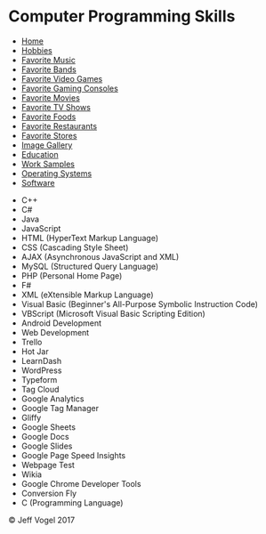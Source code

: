 <head>
		<link href="styles/Website About Me - main.css" rel="stylesheet"/>
	</head>
	<body onload = "ComputerProgrammingSkillsProcess()">
		<div class = "header">
			<h1>Computer Programming Skills</h1>
		</div>
		<div class = "nav">
			<ul>
					<li><a href="Website About Me - Main.md">Home</a></li>
					<li><a href="Website About Me - Hobbies.md">Hobbies</a></li>
					<li><a href="Website About Me - Favorite Music.md">Favorite Music</a></li>
					<li><a href="Website About Me - Favorite Bands.md">Favorite Bands</a></li>
					<li><a href="Website About Me - Favorite Video Games.md">Favorite Video Games</a></li>
					<li><a href="Website About Me - Favorite Gaming Consoles.md">Favorite Gaming Consoles</a></li>
					<li><a href="Website About Me - Favorite Movies.md">Favorite Movies</a></li>
					<li><a href="Website About Me - Favorite TV Shows.md">Favorite TV Shows</a></li>
					<li><a href="Website About Me - Favorite Foods.md">Favorite Foods</a></li>
					<li><a href="Website About Me - Favorite Restaurants.md">Favorite Restaurants</a></li>
					<li><a href="Website About Me - Favorite Stores.md">Favorite Stores</a></li>
					<li><a href="Website About Me - Image Gallery.md">Image Gallery</a></li>
					<li><a href="Website About Me - Education.md">Education</a></li>
					<li><a href="Website About Me - Work Samples.md">Work Samples</a>
					<li><a href="Website About Me - Operating Systems.md">Operating Systems</a></li>
					<li><a href="Website About Me - Software.md">Software</a></li>
				</ul>
		</div>
		<div class = "content">
			<div id="myComputerProgrammingSkillsElement">
				<ul>
					<li>C++</li>
					<li>C#</li>
					<li>Java</li>
					<li>JavaScript</li>
					<li>HTML (HyperText Markup Language)</li>
					<li>CSS (Cascading Style Sheet)</li>
					<li>AJAX (Asynchronous JavaScript and XML)</li>
					<li>MySQL (Structured Query Language)</li>
					<li>PHP (Personal Home Page)</li>
					<li>F#</li>
					<li>XML (eXtensible Markup Language)</li>
					<li>Visual Basic (Beginner's All-Purpose Symbolic Instruction Code)</li>
					<li>VBScript (Microsoft Visual Basic Scripting Edition)</li>
					<li>Android Development</li>
					<li>Web Development</li>
					<li>Trello</li>
					<li>Hot Jar</li>
					<li>LearnDash</li>
					<li>WordPress</li>
					<li>Typeform</li>
					<li>Tag Cloud</li>
					<li>Google Analytics</li>
					<li>Google Tag Manager</li>
					<li>Gliffy</li>
					<li>Google Sheets</li>
					<li>Google Docs</li>
					<li>Google Slides</li>
					<li>Google Page Speed Insights</li>
					<li>Webpage Test</li>
					<li>Wikia</li>
					<li>Google Chrome Developer Tools</li>
					<li>Conversion Fly</li>
					<li>C (Programming Language)</li>
				</ul>
			</div>
		</div>
		<div class ="footer">
			<p>&copy; Jeff Vogel 2017</p>
		</div>
	</body>
